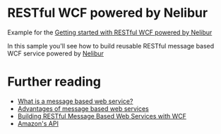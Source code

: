 RESTful WCF powered by Nelibur
=======

Example for the [Getting started with RESTful WCF powered by Nelibur](http://www.codeproject.com/Articles/780654/Getting-started-with-RESTful-WCF-powered-by-Nelibu)

In this sample you'll see how to build reusable RESTful message based WCF service powered by [Nelibur](http://nelibur.org/)

Further reading
=======
 * [What is a message based web service?](https://github.com/ServiceStack/ServiceStack/wiki/What-is-a-message-based-web-service%3F)
 * [Advantages of message based web services](https://github.com/ServiceStack/ServiceStack/wiki/Advantages-of-message-based-web-services)
 * [Building RESTful Message Based Web Services with WCF](http://www.codeproject.com/Articles/712689/Building-RESTful-Message-Based-Web-Services-with-W)
 * [Amazon's API](http://docs.aws.amazon.com/AWSEC2/latest/APIReference/ApiReference-query-AuthorizeSecurityGroupEgress.html)